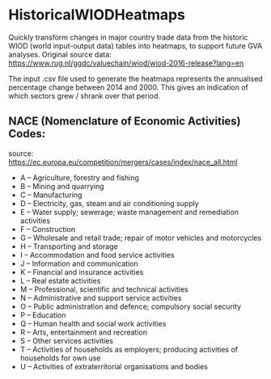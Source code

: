 # HistoricalWIODHeatmaps
Quickly transform changes in major country trade data from the historic WIOD (world input-output data) tables into heatmaps, to support future GVA analyses.
Original source data: https://www.rug.nl/ggdc/valuechain/wiod/wiod-2016-release?lang=en

The input .csv file used to generate the heatmaps represents the annualised percentage change between 2014 and 2000. This gives an indication of which sectors grew / shrank over that period.

## NACE (Nomenclature of Economic Activities) Codes: ##
source: https://ec.europa.eu/competition/mergers/cases/index/nace_all.html

* A – Agriculture, forestry and fishing
* B – Mining and quarrying
* C – Manufacturing
* D – Electricity, gas, steam and air conditioning supply
* E – Water supply; sewerage; waste management and remediation activities
* F – Construction
* G – Wholesale and retail trade; repair of motor vehicles and motorcycles
* H – Transporting and storage
* I – Accommodation and food service activities
* J – Information and communication
* K – Financial and insurance activities
* L – Real estate activities
* M – Professional, scientific and technical activities
* N – Administrative and support service activities
* O – Public administration and defence; compulsory social security
* P – Education
* Q – Human health and social work activities
* R – Arts, entertainment and recreation
* S – Other services activities
* T – Activities of households as employers; producing activities of households for own use
* U – Activities of extraterritorial organisations and bodies
